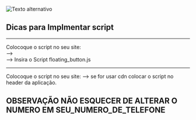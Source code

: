 ![Texto alternativo](https://zeeps.com.br/assets/img/logo.png)

## Dicas para Implmentar script
---

Colocoque o script no seu site:</br>
 --> <script src="Caminho/floating_button.js"></script></br>
 --> Insira o Script floating_button.js

---
Colocoque o script no seu site:
 --> se for usar cdn colocar o script no header da aplicação.

## OBSERVAÇÃO NÃO ESQUECER DE ALTERAR O NUMERO EM SEU_NUMERO_DE_TELEFONE
